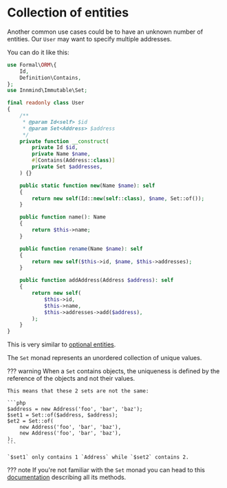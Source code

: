 # Collection of entities

Another common use cases could be to have an unknown number of entities. Our `User` may want to specify multiple addresses.

You can do it like this:

```php title="User.php" hl_lines="5 11 16 17 22 32 35-42"
use Formal\ORM\{
    Id,
    Definition\Contains,
};
use Innmind\Immutable\Set;

final readonly class User
{
    /**
     * @param Id<self> $id
     * @param Set<Address> $address
     */
    private function __construct(
        private Id $id,
        private Name $name,
        #[Contains(Address::class)]
        private Set $addresses,
    ) {}

    public static function new(Name $name): self
    {
        return new self(Id::new(self::class), $name, Set::of());
    }

    public function name(): Name
    {
        return $this->name;
    }

    public function rename(Name $name): self
    {
        return new self($this->id, $name, $this->addresses);
    }

    public function addAddress(Address $address): self
    {
        return new self(
            $this->id,
            $this->name,
            $this->addresses->add($address),
        );
    }
}
```

This is very similar to [optional entities](optionals.md).

The `Set` monad represents an unordered collection of unique values.

??? warning
    When a `Set` contains objects, the uniqueness is defined by the reference of the objects and not their values.

    This means that these 2 sets are not the same:

    ```php
    $address = new Address('foo', 'bar', 'baz');
    $set1 = Set::of($address, $address);
    $et2 = Set::of(
        new Address('foo', 'bar', 'baz'),
        new Address('foo', 'bar', 'baz'),
    );
    ```

    `$set1` only contains 1 `Address` while `$set2` contains 2.

??? note
    If you're not familiar with the `Set` monad you can head to this [documentation](http://innmind.github.io/Immutable/structures/set/) describing all its methods.
